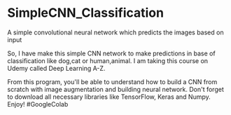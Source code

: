 # SimpleCNN_Classification
A simple convolutional neural network which predicts the images based on input

So, I have make this simple CNN network to make predictions in base of classification like dog,cat or human,animal.
I am taking this course on Udemy called Deep Learning A-Z.

From this program, you'll be able to understand how to build a CNN from scratch with image augmentation and building neural network.
Don't forget to download all necessary libraries like TensorFlow, Keras and Numpy.
Enjoy!
#GoogleColab
